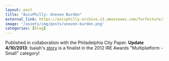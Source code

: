 ```yaml
---
layout: post
title: "AxisPhilly: Uneven Burden"
external_link: https://axisphilly-archive.s3.amazonaws.com/forfeiture/index.html
image: '/assets/img/posts/uneven-burden.png'
categories: [blog]
---
```


Published in collaboration with the Philadelphia City Paper. <strong>Update 4/10/2013</strong>: Isaiah's <a href="http://www.ire.org/awards/ire-awards/winners/2012-ire-award-winners/">story</a>  is a finalist in the 2012 IRE Awards "Multiplatform - Small" category!